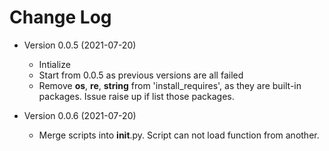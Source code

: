 # Change Log 

* Version 0.0.5 (2021-07-20)
	* Intialize
	* Start from 0.0.5 as previous versions are all failed
	* Remove __os__, __re__, __string__ from 'install_requires', as they are built-in packages. Issue raise up if list those packages. 

* Version 0.0.6 (2021-07-20)
	* Merge scripts into __init__.py. Script can not load function from another. 
